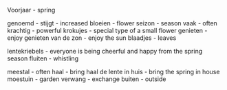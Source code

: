 Voorjaar - spring


genoemd - 
stijgt - increased 
bloeien - flower 
seizon - season 
vaak - often
krachtig - powerful
krokujes - special type of a small flower
genieten - enjoy
genieten van de zon - enjoy the sun 
blaadjes - leaves

lentekriebels - everyone is being cheerful and happy from the spring season
fluiten - whistling

meestal - often
haal - bring
haal de lente in huis - bring the spring in house
moestuin - garden 
verwang - exchange
buiten - outside